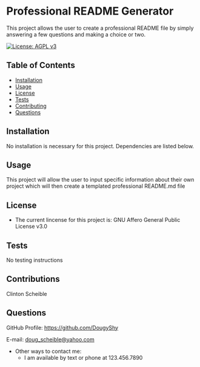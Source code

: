 # Professional README Generator
This project allows the user to create a professional README file by simply answering a few questions and making a choice or two. 

[![License: AGPL v3](https://img.shields.io/badge/License-AGPL_v3-blue.svg)](https://www.gnu.org/licenses/agpl-3.0)

## Table of Contents

  - [Installation](#installation)
  - [Usage](#usage)
  - [License](#license)
  - [Tests](#tests)
  - [Contributing](#contributions)
  - [Questions](#questions)

## Installation

No installation is necessary for this project. Dependencies are listed below.

## Usage

This project will allow the user to input specific information about their own project which will then create a templated professional README.md file

## License

 - The current lincense for this project is: GNU Affero General Public License v3.0

## Tests

No testing instructions

## Contributions

Clinton Scheible

## Questions

GitHub Profile: https://github.com/DougyShy

E-mail: doug_scheible@yahoo.com

 - Other ways to contact me:
    - I am available by text or phone at 123.456.7890